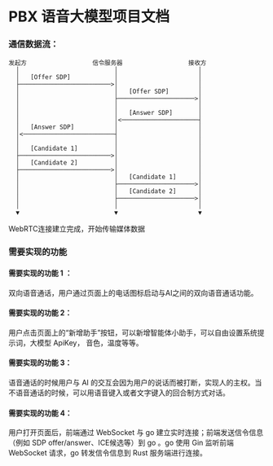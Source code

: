 # PBX 语音大模型项目文档
### 通信数据流：
```
发起方                  信令服务器                  接收方
  │                          │                      │
  │   [Offer SDP]            │                      │
  ├─────────────────────────>│                      │
  │                          │   [Offer SDP]        │
  │                          ├─────────────────────>│
  │                          │                      │
  │                          │   [Answer SDP]       │
  │                          │<─────────────────────┤
  │   [Answer SDP]           │                      │
  │<─────────────────────────┤                      │
  │                          │                      │
  │   [Candidate 1]          │                      │
  ├─────────────────────────>│                      │
  │   [Candidate 2]          │                      │
  ├─────────────────────────>│                      │
  │                          │   [Candidate 1]      │
  │                          ├─────────────────────>│
  │                          │   [Candidate 2]      │
  │                          ├─────────────────────>│
  │                          │                      │
  ▼                          ▼                      ▼
```
WebRTC连接建立完成，开始传输媒体数据
### 需要实现的功能
#### 需要实现的功能 1 ：
双向语音通话，用户通过页面上的电话图标启动与AI之间的双向语音通话功能。
#### 需要实现的功能 2：
用户点击页面上的“新增助手”按钮，可以新增智能体小助手，可以自由设置系统提示词，大模型 ApiKey， 音色，温度等等。
#### 需要实现的功能 3：
语音通话的时候用户与 AI 的交互会因为用户的说话而被打断，实现人的主权。当不语音通话的时候，可以用语音键入或者文字键入的回合制方式对话。
#### 需要实现的功能 4：
用户打开页面后，前端通过 WebSocket 与 go 建立实时连接；前端发送信令信息（例如 SDP offer/answer、ICE候选等）到 go 。go 使用 Gin 监听前端 WebSocket 请求，go 转发信令信息到 Rust 服务端进行连接。
